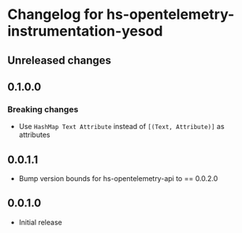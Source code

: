 # Changelog for hs-opentelemetry-instrumentation-yesod

## Unreleased changes

## 0.1.0.0

### Breaking changes

- Use `HashMap Text Attribute` instead of `[(Text, Attribute)]` as attributes

## 0.0.1.1

- Bump version bounds for hs-opentelemetry-api to == 0.0.2.0

## 0.0.1.0

- Initial release
